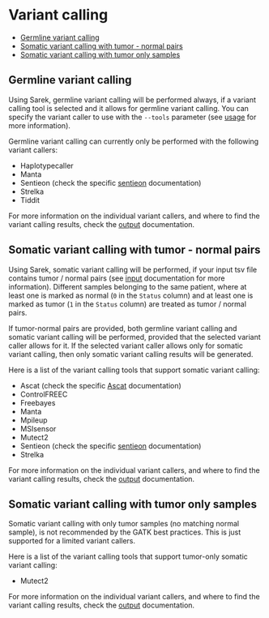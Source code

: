 # Variant calling

- [Germline variant calling](#germline-variant-calling)
- [Somatic variant calling with tumor - normal pairs](#somatic-variant-calling-with-tumor---normal-pairs)
- [Somatic variant calling with tumor only samples](#somatic-variant-calling-with-tumor-only-samples)

## Germline variant calling

Using Sarek, germline variant calling will be performed always, if a variant calling tool is selected and it allows for germline variant calling.
You can specify the variant caller to use with the `--tools` parameter (see [usage](./usage.md) for more information).

Germline variant calling can currently only be performed with the following variant callers:

- Haplotypecaller
- Manta
- Sentieon (check the specific [sentieon](sentieon.md) documentation)
- Strelka
- Tiddit

For more information on the individual variant callers, and where to find the variant calling results, check the [output](output.md) documentation.

## Somatic variant calling with tumor - normal pairs

Using Sarek, somatic variant calling will be performed, if your input tsv file contains tumor / normal pairs (see [input](input.md) documentation for more information).
Different samples belonging to the same patient, where at least one is marked as normal (`0` in the `Status` column) and at least one is marked as tumor (`1` in the `Status` column) are treated as tumor / normal pairs.

If tumor-normal pairs are provided, both germline variant calling and somatic variant calling will be performed, provided that the selected variant caller allows for it.
If the selected variant caller allows only for somatic variant calling, then only somatic variant calling results will be generated.

Here is a list of the variant calling tools that support somatic variant calling:

- Ascat (check the specific [Ascat](ascat.md) documentation)
- ControlFREEC
- Freebayes
- Manta
- Mpileup
- MSIsensor
- Mutect2
- Sentieon (check the specific [sentieon](sentieon.md) documentation)
- Strelka

For more information on the individual variant callers, and where to find the variant calling results, check the [output](output.md) documentation.

## Somatic variant calling with tumor only samples

Somatic variant calling with only tumor samples (no matching normal sample), is not recommended by the GATK best practices.
This is just supported for a limited variant callers.

Here is a list of the variant calling tools that support tumor-only somatic variant calling:

- Mutect2

For more information on the individual variant callers, and where to find the variant calling results, check the [output](output.md) documentation.
